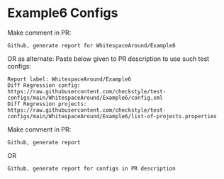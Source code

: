 # Example6 Configs
Make comment in PR:
```
Github, generate report for WhitespaceAround/Example6
```
OR as alternate:
Paste below given to PR description to use such test configs:
```
Report label: WhitespaceAround/Example6
Diff Regression config: https://raw.githubusercontent.com/checkstyle/test-configs/main/WhitespaceAround/Example6/config.xml
Diff Regression projects: https://raw.githubusercontent.com/checkstyle/test-configs/main/WhitespaceAround/Example6/list-of-projects.properties
```
Make comment in PR:
```
Github, generate report
```
OR
```
Github, generate report for configs in PR description
```

